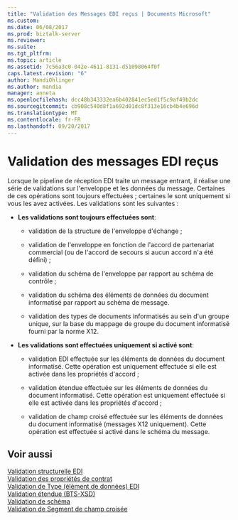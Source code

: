 ```yaml
---
title: "Validation des Messages EDI reçus | Documents Microsoft"
ms.custom: 
ms.date: 06/08/2017
ms.prod: biztalk-server
ms.reviewer: 
ms.suite: 
ms.tgt_pltfrm: 
ms.topic: article
ms.assetid: 7c56a3c0-042e-4611-8131-d51098064f0f
caps.latest.revision: "6"
author: MandiOhlinger
ms.author: mandia
manager: anneta
ms.openlocfilehash: dcc48b343332ea6b402841ec5ed1f5c9af49b2dc
ms.sourcegitcommit: cb908c540d8f1a692d01dc8f313e16cb4b4e696d
ms.translationtype: MT
ms.contentlocale: fr-FR
ms.lasthandoff: 09/20/2017
---
```

# <a name="validation-of-received-edi-messages"></a>Validation des messages EDI reçus
Lorsque le pipeline de réception EDI traite un message entrant, il réalise une série de validations sur l'enveloppe et les données du message. Certaines de ces opérations sont toujours effectuées ; certaines le sont uniquement si vous les avez activées. Les validations sont les suivantes :  
  
-   **Les validations sont toujours effectuées sont**:  
  
    -   validation de la structure de l'enveloppe d'échange ;  
  
    -   validation de l'enveloppe en fonction de l'accord de partenariat commercial (ou de l'accord de secours si aucun accord n'a été défini) ;  
  
    -   validation du schéma de l'enveloppe par rapport au schéma de contrôle ;  
  
    -   validation du schéma des éléments de données du document informatisé par rapport au schéma de message.  
  
    -   validation des types de documents informatisés au sein d'un groupe unique, sur la base du mappage de groupe du document informatisé fourni par la norme X12.  
  
-   **Les validations sont effectuées uniquement si activé sont**:  
  
    -   validation EDI effectuée sur les éléments de données du document informatisé. Cette opération est uniquement effectuée si elle est activée dans les propriétés d'accord ;  
  
    -   validation étendue effectuée sur les éléments de données du document informatisé. Cette opération est uniquement effectuée si elle est activée dans les propriétés d'accord ;  
  
    -   validation de champ croisé effectuée sur les éléments de données du document informatisé (messages X12 uniquement). Cette opération est effectuée si activé dans le schéma du message.  
  
## <a name="see-also"></a>Voir aussi  
 [Validation structurelle EDI](../core/edi-structural-validation.md)   
 [Validation des propriétés de contrat](../core/agreement-properties-validation.md)   
 [Validation de Type (élément de données) EDI](../core/edi-type-data-element-validation.md)   
 [Validation étendue (BTS-XSD)](../core/extended-bts-xsd-validation.md)   
 [Validation de schéma](../core/schema-validation2.md)   
 [Validation de Segment de champ croisée](../core/cross-field-segment-validation.md)